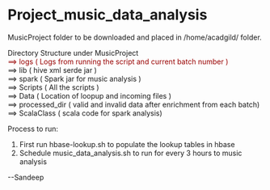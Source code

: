 # Project_music_data_analysis

MusicProject folder to be downloaded and placed in /home/acadgild/ folder.

Directory Structure under MusicProject <br/>
<font color="#990000"> ==> logs ( Logs from running the script and current batch number ) </font> <br/> 
==> lib ( hive xml serde jar ) <br/>
==> spark ( Spark jar for music analysis ) <br/>
==> Scripts ( All the scripts ) <br/>
==> Data ( Location of loopup and incoming files ) <br/>
==> processed_dir ( valid and invalid data after enrichment from each batch) <br/>
==> ScalaClass ( scala code for spark analysis) <br/>

Process to run:

1. First run hbase-lookup.sh to populate the lookup tables in hbase
2. Schedule music_data_analysis.sh to run for every 3 hours to music analysis


--Sandeep
